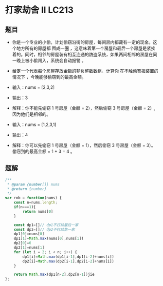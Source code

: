 # 打家劫舍 II LC213
## 题目
* 你是一个专业的小偷，计划偷窃沿街的房屋，每间房内都藏有一定的现金。这个地方所有的房屋都 围成一圈 ，这意味着第一个房屋和最后一个房屋是紧挨着的。同时，相邻的房屋装有相互连通的防盗系统，如果两间相邻的房屋在同一晚上被小偷闯入，系统会自动报警 。
* 给定一个代表每个房屋存放金额的非负整数数组，计算你 在不触动警报装置的情况下 ，今晚能够偷窃到的最高金额。

* 输入：nums = [2,3,2]
* 输出：3
* 解释：你不能先偷窃 1 号房屋（金额 = 2），然后偷窃 3 号房屋（金额 = 2）, 因为他们是相邻的。


* 输入：nums = [1,2,3,1]
* 输出：4
* 解释：你可以先偷窃 1 号房屋（金额 = 1），然后偷窃 3 号房屋（金额 = 3）。 偷窃到的最高金额 = 1 + 3 = 4 。

## 题解
```javascript
/**
 * @param {number[]} nums
 * @return {number}
 */
var rob = function(nums) {
    const n=nums.length;
    if(n===1){
        return nums[0]
    }

    const dp1=[]// dp1不打劫最后一家
    const dp2=[]// dp2不打劫第一家
    dp1[0]=nums[0]
    dp1[1]=Math.max(nums[0],nums[1])
    dp2[0]=0
    dp2[1]=nums[1]
    for (let i = 2; i < n; i++) {
        dp1[i]=Math.max(dp1[i-1],dp1[i-2]+nums[i])
        dp2[i]=Math.max(dp2[i-1],dp2[i-2]+nums[i])
    }

    return Math.max(dp1[n-2],dp2[n-1])jie
};
```
